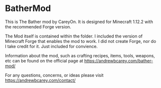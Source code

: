 # BatherMod
This is The Bather mod by CareyOn. It is designed for Minecraft 1.12.2 with the recommended Forge version.

The Mod itself is contained within the folder. 
I included the version of Minecraft Forge that enables the mod to work. I did not create Forge, nor do I take credit for it. Just included for convience.

Information about the mod, such as crafting recipes, items, tools, weapons, etc can be found on the official page at https://andrewbcarey.com/bather-mod/

For any questions, concerns, or ideas please visit
https://andrewbcarey.com/contact/
